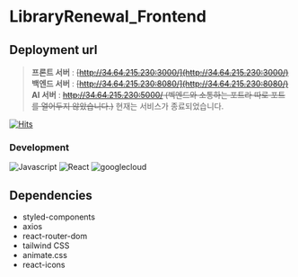﻿# LibraryRenewal_Frontend

## Deployment url
> **프론트 서버** : ~~[http://34.64.215.230:3000/](http://34.64.215.230:3000/)<br>~~
> **백엔드 서버** : ~~[http://34.64.215.230:8080/](http://34.64.215.230:8080/)<br>~~
> **AI 서버** : ~~http://34.64.215.230:5000/ (벡엔드와 소통하는 포트라 따로 포트를 열어두지 않았습니다.)~~
> 현재는 서비스가 종료되었습니다.

[![Hits](https://hits.seeyoufarm.com/api/count/incr/badge.svg?url=https%3A%2F%2Fgithub.com%2FHASHTA-CapstoneDesign%2FLibraryRenewal_frontend&count_bg=%2379C83D&title_bg=%23555555&icon=&icon_color=%23E7E7E7&title=hits&edge_flat=false)](https://hits.seeyoufarm.com)

### Development
![Javascript](https://img.shields.io/badge/javascript-white?style=for-the-badge&logo=javascript&logoColor=black&color=F7DF1E)
![React](https://img.shields.io/badge/react-white?style=for-the-badge&logo=react&logoColor=black&color=61DAFB)
![googlecloud](https://img.shields.io/badge/googlecloud-4285F4.svg?style=for-the-badge&logo=googlecloud&logoColor=white)

## Dependencies
- styled-components
- axios
- react-router-dom
- tailwind CSS
- animate.css
- react-icons
